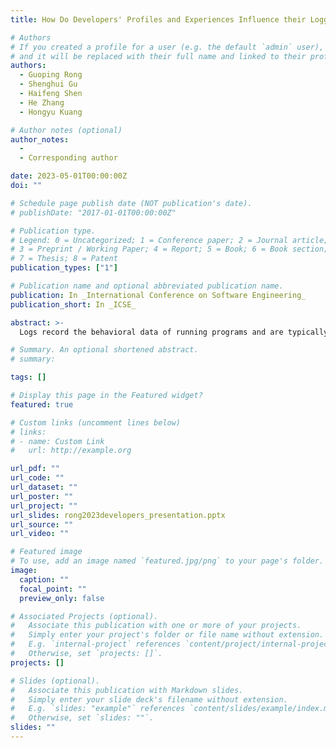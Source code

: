 ```yaml
---
title: How Do Developers' Profiles and Experiences Influence their Logging Practices? An Empirical Study of Industrial Practitioners

# Authors
# If you created a profile for a user (e.g. the default `admin` user), write the username (folder name) here
# and it will be replaced with their full name and linked to their profile.
authors:
  - Guoping Rong
  - Shenghui Gu
  - Haifeng Shen
  - He Zhang
  - Hongyu Kuang

# Author notes (optional)
author_notes:
  -
  - Corresponding author

date: 2023-05-01T00:00:00Z
doi: ""

# Schedule page publish date (NOT publication's date).
# publishDate: "2017-01-01T00:00:00Z"

# Publication type.
# Legend: 0 = Uncategorized; 1 = Conference paper; 2 = Journal article;
# 3 = Preprint / Working Paper; 4 = Report; 5 = Book; 6 = Book section;
# 7 = Thesis; 8 = Patent
publication_types: ["1"]

# Publication name and optional abbreviated publication name.
publication: In _International Conference on Software Engineering_
publication_short: In _ICSE_

abstract: >-
  Logs record the behavioral data of running programs and are typically generated by executing log statements. Software developers generally carry out logging practices with clear intentions and associated concerns (_I&Cs_). However, _I&Cs_ may not be properly fulfilled in source code as log placement--specifically determination of a log statement's context and content--is often susceptible to an individual's profile and experience. Some industrial studies have been conducted to discern developers' main logging _I&Cs_ and the way _I&Cs_ are fulfilled. However, the findings are only based on the developers from a single company in each individual study and hence have limited generalizability. More importantly, there lacks a comprehensive and deep understanding of the relationships between developers' profiles and experiences and their logging practices from a wider perspective. To fill this significant gap, we conducted an empirical study using mixed methods comprising questionnaire surveys, semi-structured interviews, and code analyses with practitioners from a wide range of companies across a variety of industrial domains. Results reveal that while developers share common logging _I&Cs_ and conduct logging practices mainly in the coding stage, their profiles and experiences profoundly influence their logging _I&Cs_ and the way the _I&Cs_ are fulfilled. These findings pave the way to facilitate the acceptance of important logging _I&Cs_ and the adoption of good logging practices by developers.

# Summary. An optional shortened abstract.
# summary:

tags: []

# Display this page in the Featured widget?
featured: true

# Custom links (uncomment lines below)
# links:
# - name: Custom Link
#   url: http://example.org

url_pdf: ""
url_code: ""
url_dataset: ""
url_poster: ""
url_project: ""
url_slides: rong2023developers_presentation.pptx
url_source: ""
url_video: ""

# Featured image
# To use, add an image named `featured.jpg/png` to your page's folder.
image:
  caption: ""
  focal_point: ""
  preview_only: false

# Associated Projects (optional).
#   Associate this publication with one or more of your projects.
#   Simply enter your project's folder or file name without extension.
#   E.g. `internal-project` references `content/project/internal-project/index.md`.
#   Otherwise, set `projects: []`.
projects: []

# Slides (optional).
#   Associate this publication with Markdown slides.
#   Simply enter your slide deck's filename without extension.
#   E.g. `slides: "example"` references `content/slides/example/index.md`.
#   Otherwise, set `slides: ""`.
slides: ""
---
```

